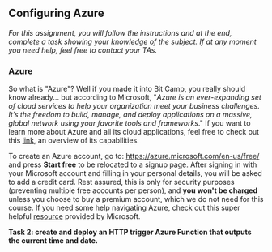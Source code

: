 ## Configuring Azure

*For this assignment, you will follow the instructions and at the end, complete a task showing your knowledge of the subject. If at any moment you need help, feel free to contact your TAs.*

### Azure

So what is "Azure"? Well if you made it into Bit Camp, you really should know already... but according to Microsoft, "*Azure is an ever-expanding set of cloud services to help your organization meet your business challenges. It’s the freedom to build, manage, and deploy applications on a massive, global network using your favorite tools and frameworks*." If you want to learn more about Azure and all its cloud applications, feel free to check out this [link](https://azure.microsoft.com/en-us/overview/what-is-azure/), an overview of its capabilities.



To create an Azure account, go to: https://azure.microsoft.com/en-us/free/ and press **Start free** to be relocated to a signup page. After signing in with your Microsoft account and filling in your personal details, you will be asked to add a credit card. Rest assured, this is only for security purposes (preventing multiple free accounts per person), and **you won't be charged** unless you choose to buy a premium account, which we do not need for this course. If you need some help navigating Azure, check out this super helpful [resource](https://azure.microsoft.com/en-us/get-started/) provided by Microsoft.



**Task 2: create and deploy an HTTP trigger Azure Function that outputs the current time and date.**
